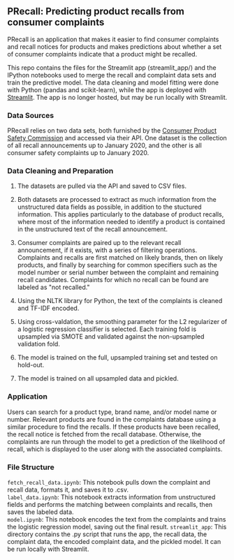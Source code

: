 ## PRecall: Predicting product recalls from consumer complaints

PRecall is an application that makes it easier to find consumer complaints and recall notices for products and makes predictions about whether a set of consumer complaints indicate that a product might be recalled.

This repo contains the files for the Streamlit app (streamlit_app/) and the IPython notebooks used to merge the recall and complaint data sets and train the predictive model. The data cleaning and model fitting were done with Python (pandas and scikit-learn), while the app is deployed with [Streamlit](https://www.streamlit.io/). The app is no longer hosted, but may be run locally with Streamlit.

### Data Sources

PRecall relies on two data sets, both furnished by the [Consumer Product Safety Commission](https://www.cpsc.gov/) and accessed via their API. One dataset is the collection of all recall announcements up to January 2020, and the other is all consumer safety complaints up to January 2020.

### Data Cleaning and Preparation

1. The datasets are pulled via the API and saved to CSV files.

2. Both datasets are processed to extract as much information from the unstructured data fields as possible, in addition to the stuctured information. This applies particularly to the database of product recalls, where most of the information needed to identify a product is contained in the unstructured text of the recall announcement.

3. Consumer complaints are paired up to the relevant recall announcement, if it exists, with a series of filtering operations. Complaints and recalls are first matched on likely brands, then on likely products, and finally by searching for common specifiers such as the model number or serial number between the complaint and remaining recall candidates. Complaints for which no recall can be found are labeled as "not recalled."

4. Using the NLTK library for Python, the text of the complaints is cleaned and TF-IDF encoded.

5. Using cross-valdation, the smoothing parameter for the L2 regularizer of a logistic regression classifier is selected. Each training fold is upsampled via SMOTE and validated against the non-upsampled validation fold.

6. The model is trained on the full, upsampled training set and tested on hold-out.

7. The model is trained on all upsampled data and pickled.

### Application

Users can search for a product type, brand name, and/or model name or number. Relevant products are found in the complaints database using a similar procedure to find the recalls. If these products have been recalled, the recall notice is fetched from the recall database. Otherwise, the complaints are run through the model to get a prediction of the likelihood of recall, which is displayed to the user along with the associated complaints.

### File Structure
`fetch_recall_data.ipynb`: This notebook pulls down the complaint and recall data, formats it, and saves it to .csv.  
`label_data.ipynb`: This notebook extracts information from unstructured fields and performs the matching between complaints and recalls, then saves the labeled data.  
`model.ipynb`: This notebook encodes the text from the complaints and trains the logistic regression model, saving out the final result.
`streamlit_app`: This directory contains the .py script that runs the app, the recall data, the complaint data, the encoded complaint data, and the pickled model. It can be run locally with Streamlit.
